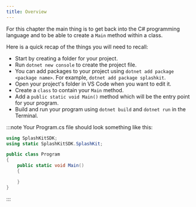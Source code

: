 ```yaml
---
title: Overview
---
```


For this chapter the main thing is to get back into the C# programming language and to be able to create a `Main` method within a class.

Here is a quick recap of the things you will need to recall:

- Start by creating a folder for your project.
- Run `dotnet new console` to create the project file.
- You can add packages to your project using `dotnet add package <package name>`. For example, `dotnet add package splashkit`.
- Open your project's folder in VS Code when you want to edit it.
- Create a `class` to contain your `Main` method.
- Add a `public static void Main()` method which will be the entry point for your program.
- Build and run your program using `dotnet build` and `dotnet run` in the Terminal.

:::note
Your Program.cs file should look something like this:

```csharp
using SplashKitSDK;
using static SplashKitSDK.SplashKit;

public class Program
{
    public static void Main()
    {

    }
}
```

:::
